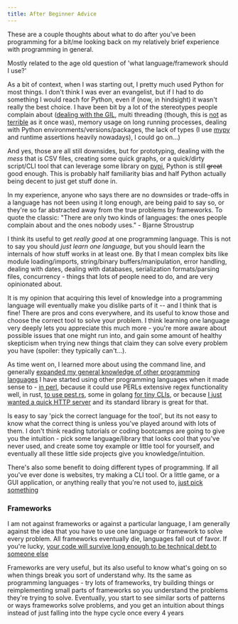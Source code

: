 ```yaml
---
title: After Beginner Advice
---
```


These are a couple thoughts about what to do after you've been programming for a bit/me looking back on my relatively brief experience with programming in general.

Mostly related to the age old question of 'what language/framework should I use?'

As a bit of context, when I was starting out, I pretty much used Python for most things. I don't think I was ever an evangelist, but if I had to do something I would reach for Python, even if (now, in hindsight) it wasn't really the best choice. I have been bit by a lot of the stereotypes people complain about ([dealing with the GIL](https://wiki.python.org/moin/GlobalInterpreterLock), multi threading (though, this is [not](https://docs.python.org/3/library/concurrent.futures.html#module-concurrent.futures) as [terrible](https://docs.python.org/3/library/multiprocessing.shared_memory.html) as it once was), memory usage on long running processes, dealing with Python environments/versions/packages, the lack of types (I use [mypy](https://mypy.readthedocs.io/en/stable/) and runtime assertions heavily nowadays), I could go on...)

And yes, those are all still downsides, but for prototyping, dealing with the _mess_ that is CSV files, creating some quick graphs, or a quick/dirty script/CLI tool that can leverage some library on [pypi](https://pypi.org/), Python is still ~~great~~ good enough. This is probably half familiarity bias and half Python actually being decent to just get stuff done in.

In my experience, anyone who says there are no downsides or trade-offs in a language has not been using it long enough, are being paid to say so, or they're so far abstracted away from the true problems by frameworks. To quote the classic: "There are only two kinds of languages: the ones people complain about and the ones nobody uses." - Bjarne Stroustrup

I think its useful to get _really good_ at one programming language. This is not to say you should _just learn one language_, but you should learn the internals of how stuff works in at least one. By that I mean complex bits like module loading/imports, string/binary buffers/manipulation, error handling, dealing with dates, dealing with databases, serialization formats/parsing files, concurrency - things that lots of people need to do, and are very opinionated about.

It is my opinion that acquiring this level of knowledge into a programming language will eventually make you dislike parts of it -- and I think that is fine! There are pros and cons everywhere, and its useful to know those and choose the correct tool to solve your problem. I think learning one language very deeply lets you appreciate this much more - you're more aware about possible issues that one might run into, and gain some amount of healthy skepticism when trying new things that claim they can solve every problem you have (spoiler: they typically can't...).

As time went on, I learned more about using the command line, and generally [expanded my general knowledge of other programming languages](https://github.com/seanbreckenridge/poly-project-euler) I have started using other programming languages when it made sense to - [in perl](https://github.com/seanbreckenridge/pmark), because it could use PERLs extensive regex functionality well, in rust, [to use pest.rs](https://pest.rs/), some in golang [for tiny CLIs](https://github.com/seanbreckenridge/newest), or because [I just wanted a quick HTTP server](https://github.com/seanbreckenridge/server_clipboard) and its standard library is great for that.

Is easy to say 'pick the correct language for the tool', but its not easy to know what the correct thing is unless you've played around with lots of them. I don't think reading tutorials or coding bootcamps are going to give you the intuition - pick some language/library that looks cool that you've never used, and create some toy example or little tool for yourself, and eventually all these little side projects give you knowledge/intuition.

There's also some benefit to doing different types of programming. If all you've ever done is websites, try making a CLI tool. Or a little game, or a GUI application, or anything really that you're not used to, [just pick something](https://github.com/practical-tutorials/project-based-learning)

### Frameworks

I am not against frameworks or against a particular language, I am generally against the idea that you have to use one language or framework to solve every problem. All frameworks eventually die, languages fall out of favor. If you're lucky, [your code will survive long enough to be technical debt to someone else](https://blog.visionarycto.com/p/my-20-year-career-is-technical-debt)

Frameworks are very useful, but its also useful to know what's going on so when things break you sort of understand why. Its the same as programming languages - try lots of frameworks, try building things or reimplementing small parts of frameworks so you understand the problems they're trying to solve. Eventually, you start to see similar sorts of patterns or ways frameworks solve problems, and you get an intuition about things instead of just falling into the hype cycle once every 4 years
